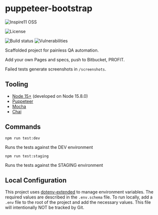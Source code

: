 # puppeteer-bootstrap

![Inspire11 OSS](https://img.shields.io/badge/Inspire11-OSS-orange?style=for-the-badge&labelColor=ff6b00&color=0055b8)

![License](https://img.shields.io/npm/l/@inspire11/puppeteer-bootstrap?style=flat-square)

![Build status](https://img.shields.io/bitbucket/pipelines/inspire11/puppeteer-bootstrap?logo=bitbucket&style=flat-square)
![Vulnerabilities](https://img.shields.io/snyk/vulnerabilities/npm/@inspire11/puppeteer-bootstrap?style=flat-square)

Scaffolded project for painless QA automation.

Add your own Pages and specs, push to Bitbucket, PROFIT.

Failed tests generate screenshots in `/screenshots`.

## Tooling
*  [Node 15+](https://nodejs.org/en/) (developed on Node 15.8.0)
*  [Puppeteer](https://pptr.dev/)
*  [Mocha](https://mochajs.org/)
*  [Chai](https://www.chaijs.com/)

## Commands
`npm run test:dev`

Runs the tests against the DEV environment

`npm run test:staging`

Runs the tests against the STAGING environment

## Local Configuration
This project uses [dotenv-extended](https://github.com/keithmorris/node-dotenv-extended) to manage environment variables. The required values are described in the `.env.schema` file.
To run locally, add a `.env` file to the root of the project and add the necessary values. This file will intentionally NOT be tracked by Git.
